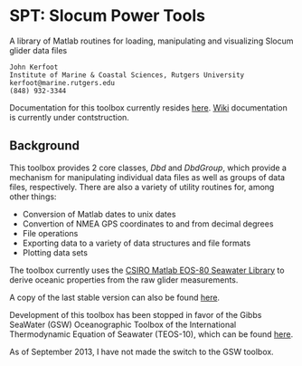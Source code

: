SPT: Slocum Power Tools
=======================
A library of Matlab routines for loading, manipulating and visualizing Slocum 
glider data files

    John Kerfoot
    Institute of Marine & Coastal Sciences, Rutgers University
    kerfoot@marine.rutgers.edu
    (848) 932-3344

Documentation for this toolbox currently resides [here](http://rucool.marine.rutgers.edu/manuals/glider/thoughts-ideas-and-tips-for-slocum-glider-data-management).  [Wiki](https://github.com/kerfoot/spt/wiki) documentation is currently under contstruction.

Background
----------

This toolbox provides 2 core classes, *Dbd* and *DbdGroup*, which provide a
mechanism for manipulating individual data files as well as groups of data
files, respectively.  There are also a variety of utility routines for, among
other things:

+ Conversion of Matlab dates to unix dates
+ Convertion of NMEA GPS coordinates to and from decimal degrees
+ File operations
+ Exporting data to a variety of data structures and file formats
+ Plotting data sets

The toolbox currently uses the [CSIRO Matlab EOS-80 Seawater Library](http://www.cmar.csiro.au/datacentre/ext_docs/seawater.htm) to derive oceanic properties from the raw glider measurements.  
    
A copy of the last stable version can also be found [here](http://marine.rutgers.edu/~kerfoot/slocum/code/seawater_ver3_3.tar).

Development of this toolbox has been stopped in favor of the Gibbs SeaWater
(GSW) Oceanographic Toolbox of the International Thermodynamic Equation of
Seawater (TEOS-10), which can be found [here](http://www.teos-10.org/software/gsw_matlab_v3_02.zip).

As of September 2013, I have not made the switch to the GSW toolbox.

